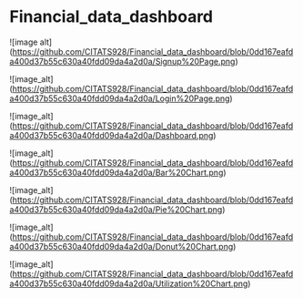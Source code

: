 # Financial_data_dashboard
![image alt] (https://github.com/CITATS928/Financial_data_dashboard/blob/0dd167eafda400d37b55c630a40fdd09da4a2d0a/Signup%20Page.png)

![image_alt] (https://github.com/CITATS928/Financial_data_dashboard/blob/0dd167eafda400d37b55c630a40fdd09da4a2d0a/Login%20Page.png)

![image_alt] (https://github.com/CITATS928/Financial_data_dashboard/blob/0dd167eafda400d37b55c630a40fdd09da4a2d0a/Dashboard.png)

![image_alt] (https://github.com/CITATS928/Financial_data_dashboard/blob/0dd167eafda400d37b55c630a40fdd09da4a2d0a/Bar%20Chart.png)

![image_alt] (https://github.com/CITATS928/Financial_data_dashboard/blob/0dd167eafda400d37b55c630a40fdd09da4a2d0a/Pie%20Chart.png)

![image_alt] (https://github.com/CITATS928/Financial_data_dashboard/blob/0dd167eafda400d37b55c630a40fdd09da4a2d0a/Donut%20Chart.png)

![image_alt] (https://github.com/CITATS928/Financial_data_dashboard/blob/0dd167eafda400d37b55c630a40fdd09da4a2d0a/Utilization%20Chart.png)

